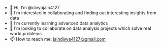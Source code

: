 - 👋 Hi, I’m @divyajain4127
- 👀 I’m interested in collaborating and finding out interesting insights from data
- 🌱 I’m currently learning advanced data analytics
- 💞️ I’m looking to collaborate on data analysis projects which solve real world problems
- 📫 How to reach me: jaindivya4127@gmail.com

<!---
divyajain4127/divyajain4127 is a ✨ special ✨ repository because its `README.md` (this file) appears on your GitHub profile.
You can click the Preview link to take a look at your changes.
--->
